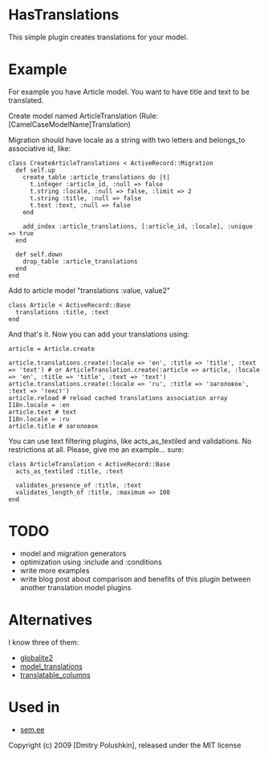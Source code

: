 HasTranslations
===============

This simple plugin creates translations for your model.


Example
=======

For example you have Article model. You want to have title and text to be translated.

Create model named ArticleTranslation (Rule: [CamelCaseModelName]Translation)

Migration should have locale as a string with two letters and belongs_to associative id, like:

    class CreateArticleTranslations < ActiveRecord::Migration
      def self.up
        create_table :article_translations do |t|
          t.integer :article_id, :null => false
          t.string :locale, :null => false, :limit => 2
          t.string :title, :null => false
          t.text :text, :null => false
        end

        add_index :article_translations, [:article_id, :locale], :unique => true
      end

      def self.down
        drop_table :article_translations
      end
    end

Add to article model "translations :value, value2"

    class Article < ActiveRecord::Base
      translations :title, :text
    end

And that's it. Now you can add your translations using:

    article = Article.create

    article.translations.create(:locale => 'en', :title => 'title', :text => 'text') # or ArticleTranslation.create(:article => article, :locale => 'en', :title => 'title', :text => 'text')
    article.translations.create(:locale => 'ru', :title => 'заголовок', :text => 'текст')
    article.reload # reload cached translations association array
    I18n.locale = :en
    article.text # text
    I18n.locale = :ru
    article.title # заголовок

You can use text filtering plugins, like acts_as_textiled and validations.
No restrictions at all. Please, give me an example... sure:


    class ArticleTranslation < ActiveRecord::Base
      acts_as_textiled :title, :text

      validates_presence_of :title, :text
      validates_length_of :title, :maximum => 100
    end



TODO
====

* model and migration generators
* optimization using :include and :conditions
* write more examples
* write blog post about comparison and benefits of this plugin between another translation model plugins


Alternatives
============

I know three of them:

* [globalite2](http://github.com/joshmh/globalize2)
* [model_translations](http://github.com/janne/model_translations)
* [translatable_columns](http://github.com/iain/translatable_columns)


Used in
=======

* [sem.ee](http://sem.ee)


Copyright (c) 2009 [Dmitry Polushkin], released under the MIT license
